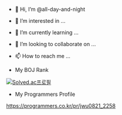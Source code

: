 - 👋 Hi, I’m @all-day-and-night
- 👀 I’m interested in ...
- 🌱 I’m currently learning ...
- 💞️ I’m looking to collaborate on ...
- 📫 How to reach me ...




- My BOJ Rank


[![Solved.ac프로필](http://mazassumnida.wtf/api/v2/generate_badge?boj=jwug0821)](https://solved.ac/jwug0821)


- My Programmers Profile

https://programmers.co.kr/pr/jwu0821_2258

